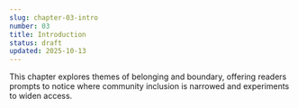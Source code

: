 ```yaml
---
slug: chapter-03-intro
number: 03
title: Introduction
status: draft
updated: 2025-10-13
---
```


This chapter explores themes of belonging and boundary, offering readers prompts to notice where community inclusion is narrowed and experiments to widen access.
